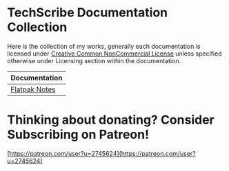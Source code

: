 # TechScribe Documentation Collection

Here is the collection of my works, generally each documentation is licensed under [Creative Common NonCommercial License](https://creativecommons.org/licenses/by-nc/3.0/legalcode) unless specified otherwise under Licensing section within the documentation.

|    Documentation     |
|----------------------|
| [Flatpak Notes](https://github.com/TechScribe-Deaf/Docs/blob/main/FlatpakNote.pdf)    |

# Thinking about donating? Consider Subscribing on Patreon!
[https://patreon.com/user?u=2745624](https://patreon.com/user?u=2745624)

